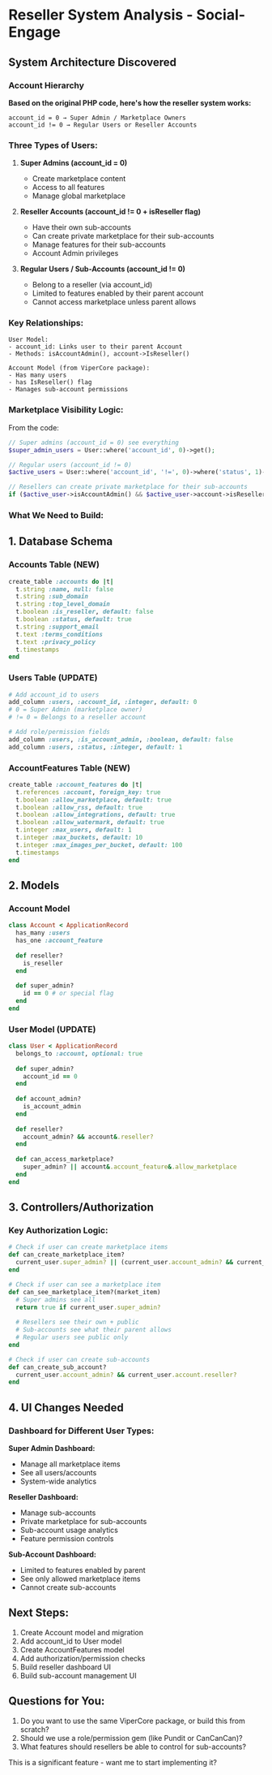 # Reseller System Analysis - Social-Engage

## System Architecture Discovered

### Account Hierarchy

**Based on the original PHP code, here's how the reseller system works:**

```
account_id = 0 → Super Admin / Marketplace Owners
account_id != 0 → Regular Users or Reseller Accounts
```

### Three Types of Users:

1. **Super Admins (account_id = 0)**
   - Create marketplace content
   - Access to all features
   - Manage global marketplace

2. **Reseller Accounts (account_id != 0 + isReseller flag)**
   - Have their own sub-accounts
   - Can create private marketplace for their sub-accounts
   - Manage features for their sub-accounts
   - Account Admin privileges

3. **Regular Users / Sub-Accounts (account_id != 0)**
   - Belong to a reseller (via account_id)
   - Limited to features enabled by their parent account
   - Cannot access marketplace unless parent allows

### Key Relationships:

```
User Model:
- account_id: Links user to their parent Account
- Methods: isAccountAdmin(), account->IsReseller()

Account Model (from ViperCore package):
- Has many users
- has IsReseller() flag
- Manages sub-account permissions
```

### Marketplace Visibility Logic:

From the code:
```php
// Super admins (account_id = 0) see everything
$super_admin_users = User::where('account_id', 0)->get();

// Regular users (account_id != 0) 
$active_users = User::where('account_id', '!=', 0)->where('status', 1)->get();

// Resellers can create private marketplace for their sub-accounts
if ($active_user->isAccountAdmin() && $active_user->account->isReseller())
```

### What We Need to Build:

## 1. Database Schema

### Accounts Table (NEW)
```ruby
create_table :accounts do |t|
  t.string :name, null: false
  t.string :sub_domain
  t.string :top_level_domain
  t.boolean :is_reseller, default: false
  t.boolean :status, default: true
  t.string :support_email
  t.text :terms_conditions
  t.text :privacy_policy
  t.timestamps
end
```

### Users Table (UPDATE)
```ruby
# Add account_id to users
add_column :users, :account_id, :integer, default: 0
# 0 = Super Admin (marketplace owner)
# != 0 = Belongs to a reseller account

# Add role/permission fields
add_column :users, :is_account_admin, :boolean, default: false
add_column :users, :status, :integer, default: 1
```

### AccountFeatures Table (NEW)
```ruby
create_table :account_features do |t|
  t.references :account, foreign_key: true
  t.boolean :allow_marketplace, default: true
  t.boolean :allow_rss, default: true
  t.boolean :allow_integrations, default: true
  t.boolean :allow_watermark, default: true
  t.integer :max_users, default: 1
  t.integer :max_buckets, default: 10
  t.integer :max_images_per_bucket, default: 100
  t.timestamps
end
```

## 2. Models

### Account Model
```ruby
class Account < ApplicationRecord
  has_many :users
  has_one :account_feature
  
  def reseller?
    is_reseller
  end
  
  def super_admin?
    id == 0 # or special flag
  end
end
```

### User Model (UPDATE)
```ruby
class User < ApplicationRecord
  belongs_to :account, optional: true
  
  def super_admin?
    account_id == 0
  end
  
  def account_admin?
    is_account_admin
  end
  
  def reseller?
    account_admin? && account&.reseller?
  end
  
  def can_access_marketplace?
    super_admin? || account&.account_feature&.allow_marketplace
  end
end
```

## 3. Controllers/Authorization

### Key Authorization Logic:
```ruby
# Check if user can create marketplace items
def can_create_marketplace_item?
  current_user.super_admin? || (current_user.account_admin? && current_user.account.reseller?)
end

# Check if user can see a marketplace item
def can_see_marketplace_item?(market_item)
  # Super admins see all
  return true if current_user.super_admin?
  
  # Resellers see their own + public
  # Sub-accounts see what their parent allows
  # Regular users see public only
end

# Check if user can create sub-accounts
def can_create_sub_account?
  current_user.account_admin? && current_user.account.reseller?
end
```

## 4. UI Changes Needed

### Dashboard for Different User Types:

**Super Admin Dashboard:**
- Manage all marketplace items
- See all users/accounts
- System-wide analytics

**Reseller Dashboard:**
- Manage sub-accounts
- Private marketplace for sub-accounts
- Sub-account usage analytics
- Feature permission controls

**Sub-Account Dashboard:**
- Limited to features enabled by parent
- See only allowed marketplace items
- Cannot create sub-accounts

## Next Steps:

1. Create Account model and migration
2. Add account_id to User model
3. Create AccountFeatures model
4. Add authorization/permission checks
5. Build reseller dashboard UI
6. Build sub-account management UI

## Questions for You:

1. Do you want to use the same ViperCore package, or build this from scratch?
2. Should we use a role/permission gem (like Pundit or CanCanCan)?
3. What features should resellers be able to control for sub-accounts?

This is a significant feature - want me to start implementing it?

